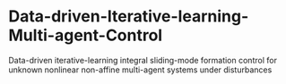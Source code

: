 # Data-driven-Iterative-learning-Multi-agent-Control
Data-driven iterative-learning integral sliding-mode formation control for unknown nonlinear non-affine multi-agent systems under disturbances
